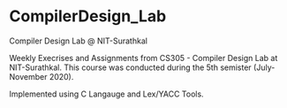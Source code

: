 # CompilerDesign_Lab
Compiler Design Lab @ NIT-Surathkal

Weekly Execrises and Assignments from CS305 - Compiler Design Lab at NIT-Surathkal. This course was conducted during the 5th semister (July-November 2020).

Implemented using C Langauge and Lex/YACC Tools.
